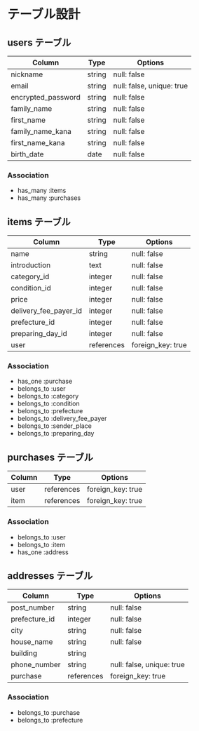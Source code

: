 # テーブル設計

## users テーブル

| Column             | Type   | Options                   |
| ------------------ | ------ | ------------------------- |
| nickname           | string | null: false               |
| email              | string | null: false, unique: true |
| encrypted_password | string | null: false               |
| family_name        | string | null: false               |
| first_name         | string | null: false               |
| family_name_kana   | string | null: false               |
| first_name_kana    | string | null: false               |
| birth_date         | date   | null: false               |

### Association

- has_many :items
- has_many :purchases

## items テーブル

| Column                | Type           | Options           |
| --------------------- | -------------- | ----------------- |
| name                  | string         | null: false       |
| introduction          | text           | null: false       |
| category_id           | integer        | null: false       |
| condition_id          | integer        | null: false       |
| price                 | integer        | null: false       |
| delivery_fee_payer_id | integer        | null: false       |
| prefecture_id         | integer        | null: false       |
| preparing_day_id      | integer        | null: false       |
| user                  | references     | foreign_key: true |

### Association

- has_one :purchase
- belongs_to :user
- belongs_to :category
- belongs_to :condition
- belongs_to :prefecture
- belongs_to :delivery_fee_payer
- belongs_to :sender_place
- belongs_to :preparing_day

## purchases テーブル

| Column     | Type       | Options           |
| ---------- | ---------- | ----------------- |
| user       | references | foreign_key: true |
| item       | references | foreign_key: true |

### Association

- belongs_to :user
- belongs_to :item
- has_one :address

## addresses テーブル

| Column        | Type       | Options                   |
| ------------- | ---------- | ------------------------- |
| post_number   | string     | null: false               |
| prefecture_id | integer    | null: false               |
| city          | string     | null: false               |
| house_name    | string     | null: false               |
| building      | string     |                           |
| phone_number  | string     | null: false, unique: true |
| purchase      | references | foreign_key: true         |

### Association

- belongs_to :purchase
- belongs_to :prefecture

